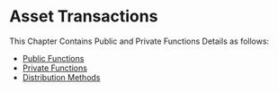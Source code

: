 # Asset Transactions

This Chapter Contains Public and Private Functions Details as follows:

* [Public Functions](/en/waves-node/node-api/asset-transactions/public-functions)
* [Private Functions](/en/waves-node/node-api/asset-transactions/private-functions)
* [Distribution Methods](/en/waves-node/node-api/asset-transactions/distribution-methods)

